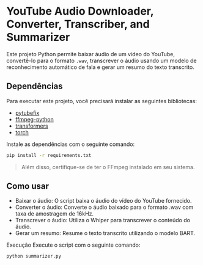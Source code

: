 # YouTube Audio Downloader, Converter, Transcriber, and Summarizer

Este projeto Python permite baixar áudio de um vídeo do YouTube, convertê-lo para o formato `.wav`, transcrever o áudio usando um modelo de reconhecimento automático de fala e gerar um resumo do texto transcrito.

## Dependências

Para executar este projeto, você precisará instalar as seguintes bibliotecas:

- [pytubefix](https://pypi.org/project/pytubefix/)
- [ffmpeg-python](https://pypi.org/project/ffmpeg-python/)
- [transformers](https://huggingface.co/transformers/)
- [torch](https://pytorch.org/get-started/locally/)

Instale as dependências com o seguinte comando:

```bash
pip install -r requirements.txt
````

> Além disso, certifique-se de ter o FFmpeg instalado em seu sistema.

## Como usar
+ Baixar o áudio: O script baixa o áudio do vídeo do YouTube fornecido.
+ Converter o áudio: Converte o áudio baixado para o formato .wav com taxa de amostragem de 16kHz.
+ Transcrever o áudio: Utiliza o Whiper para transcrever o conteúdo do áudio.
+ Gerar um resumo: Resume o texto transcrito utilizando o modelo BART.

Execução
Execute o script com o seguinte comando:

````bash
python summarizer.py
```` 
